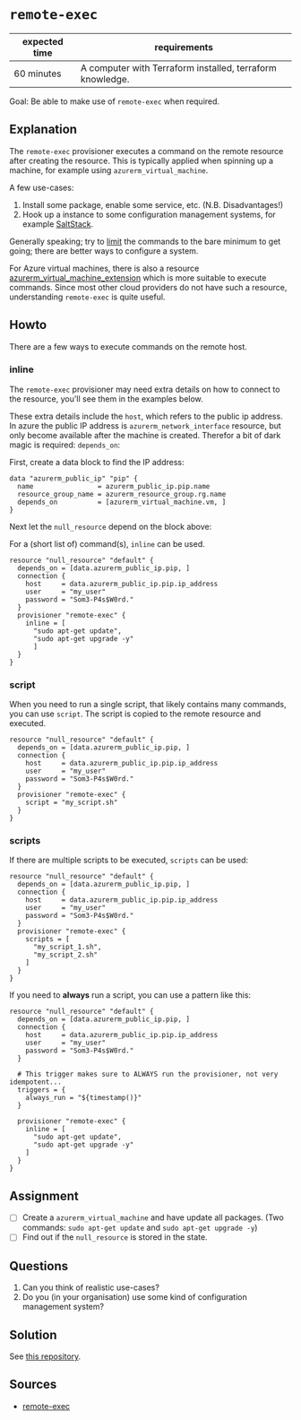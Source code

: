 # `remote-exec`

|expected time|requirements                                             |
|-------------|---------------------------------------------------------|
|60 minutes   |A computer with Terraform installed, terraform knowledge.|

Goal: Be able to make use of `remote-exec` when required.

## Explanation

The `remote-exec` provisioner executes a command on the remote resource after creating the resource. This is typically applied when spinning up a machine, for example using `azurerm_virtual_machine`.

A few use-cases:

1. Install some package, enable some service, etc. (N.B. Disadvantages!)
2. Hook up a instance to some configuration management systems, for example [SaltStack](https://saltproject.io/).

Generally speaking; try to [limit](https://www.terraform.io/docs/language/resources/provisioners/syntax.html#provisioners-are-a-last-resort) the commands to the bare minimum to get going; there are better ways to configure a system.

For Azure virtual machines, there is also a resource [azurerm_virtual_machine_extension](https://registry.terraform.io/providers/hashicorp/azurerm/latest/docs/resources/virtual_machine_extension) which is more suitable to execute commands. Since most other cloud providers do not have such a resource, understanding `remote-exec` is quite useful.

## Howto

There are a few ways to execute commands on the remote host.

### inline

The `remote-exec` provisioner may need extra details on how to connect to the resource, you'll see them in the examples below.

These extra details include the `host`, which refers to the public ip address. In azure the public IP address is `azurerm_network_interface` resource, but only become available after the machine is created. Therefor a bit of dark magic is required: `depends_on`:

First, create a data block to find the IP address:

```hcl
data "azurerm_public_ip" "pip" {
  name                = azurerm_public_ip.pip.name
  resource_group_name = azurerm_resource_group.rg.name
  depends_on          = [azurerm_virtual_machine.vm, ]
}
```

Next let the `null_resource` depend on the block above:

For a (short list of) command(s), `inline` can be used.

```hcl
resource "null_resource" "default" {
  depends_on = [data.azurerm_public_ip.pip, ]
  connection {
    host     = data.azurerm_public_ip.pip.ip_address
    user     = "my_user"
    password = "Som3-P4s$W0rd."
  }
  provisioner "remote-exec" {
    inline = [
      "sudo apt-get update",
      "sudo apt-get upgrade -y"
      ]
  }
}
```

### script

When you need to run a single script, that likely contains many commands, you can use `script`. The script is copied to the remote resource and executed.

```hcl
resource "null_resource" "default" {
  depends_on = [data.azurerm_public_ip.pip, ]
  connection {
    host     = data.azurerm_public_ip.pip.ip_address
    user     = "my_user"
    password = "Som3-P4s$W0rd."
  }
  provisioner "remote-exec" {
    script = "my_script.sh"
  }
}
```

### scripts

If there are multiple scripts to be executed, `scripts` can be used:

```hcl
resource "null_resource" "default" {
  depends_on = [data.azurerm_public_ip.pip, ]
  connection {
    host     = data.azurerm_public_ip.pip.ip_address
    user     = "my_user"
    password = "Som3-P4s$W0rd."
  }
  provisioner "remote-exec" {
    scripts = [
      "my_script_1.sh",
      "my_script_2.sh"
    ]
  }
}
```

If you need to **always** run a script, you can use a pattern like this:

```hcl
resource "null_resource" "default" {
  depends_on = [data.azurerm_public_ip.pip, ]
  connection {
    host     = data.azurerm_public_ip.pip.ip_address
    user     = "my_user"
    password = "Som3-P4s$W0rd."
  }

  # This trigger makes sure to ALWAYS run the provisioner, not very idempotent...
  triggers = {
    always_run = "${timestamp()}"
  }

  provisioner "remote-exec" {
    inline = [
      "sudo apt-get update",
      "sudo apt-get upgrade -y"
    ]
  }
}
```

## Assignment

- [ ] Create a `azurerm_virtual_machine` and have update all packages. (Two commands: `sudo apt-get update` and `sudo apt-get upgrade -y`)
- [ ] Find out if the `null_resource` is stored in the state.

## Questions

1. Can you think of realistic use-cases?
2. Do you (in your organisation) use some kind of configuration management system?

## Solution

See [this repository](https://github.com/robertdebock/terraform-azurerm-remote-exec).

## Sources

- [remote-exec](https://www.terraform.io/docs/language/resources/provisioners/remote-exec.html)
